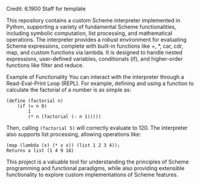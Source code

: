 Credit: 6.1900 Staff for template

This repository contains a custom Scheme interpreter implemented in Python, supporting a variety of fundamental Scheme functionalities, including symbolic computation, list processing, and mathematical operations. The interpreter provides a robust environment for evaluating Scheme expressions, complete with built-in functions like +, *, car, cdr, map, and custom functions via lambda. It is designed to handle nested expressions, user-defined variables, conditionals (if), and higher-order functions like filter and reduce.

Example of Functionality
You can interact with the interpreter through a Read-Eval-Print Loop (REPL). For example, defining and using a function to calculate the factorial of a number is as simple as:

```
(define (factorial n)
    (if (= n 0)
        1
        (* n (factorial (- n 1)))))
```
Then, calling ```(factorial 5)``` will correctly evaluate to 120. The interpreter also supports list processing, allowing operations like:

```
(map (lambda (x) (* x x)) (list 1 2 3 4));
Returns a list (1 4 9 16)
```
This project is a valuable tool for understanding the principles of Scheme programming and functional paradigms, while also providing extensible functionality to explore custom implementations of Scheme features.
